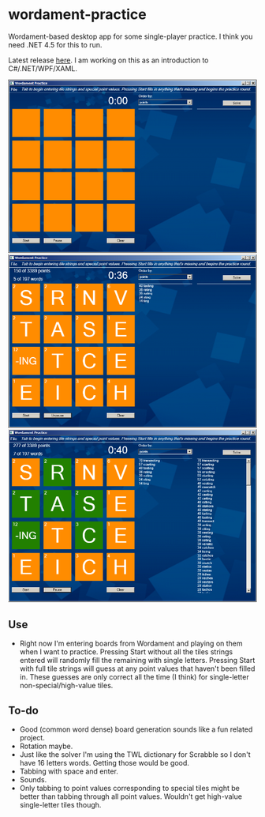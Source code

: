 wordament-practice
==================

Wordament-based desktop app for some single-player practice. I think you need .NET 4.5 for this to run. 

Latest release [here](link). I am working on this as an introduction to C#/.NET/WPF/XAML.

![one](/Screenshots/1.PNG)
![two](/Screenshots/2.PNG)
![three](/Screenshots/3.PNG)

Use
---
* Right now I'm entering boards from Wordament and playing on them when I want to practice. Pressing Start without all the tiles strings entered will randomly fill the remaining with single letters. Pressing Start with full tile strings will guess at any point values that haven't been filled in. These guesses are only correct all the time (I think) for single-letter non-special/high-value tiles.

To-do
-----
* Good (common word dense) board generation sounds like a fun related project.
* Rotation maybe. 
* Just like the solver I'm using the TWL dictionary for Scrabble so I don't have 16 letters words. Getting those would be good. 
* Tabbing with space and enter.
* Sounds.
* Only tabbing to point values corresponding to special tiles might be better than tabbing through all point values. Wouldn't get high-value single-letter tiles though.
